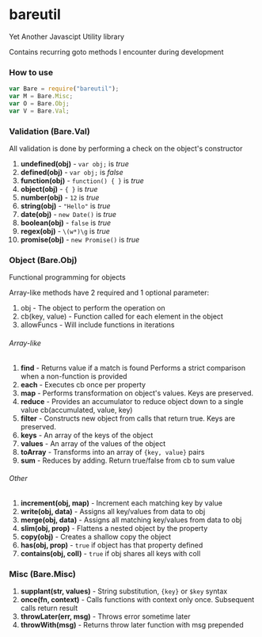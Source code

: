 # bareutil
Yet Another Javascipt Utility library

Contains recurring goto methods I encounter during development

### How to use

```javascript
var Bare = require("bareutil");
var M = Bare.Misc;
var O = Bare.Obj;
var V = Bare.Val;
```

### Validation (Bare.Val)

All validation is done by performing a check on the object's constructor

 1. **undefined(obj)** - `var obj;` is *true*
 2. **defined(obj)** - `var obj;` is *false*
 3. **function(obj)** - `function() { }` is *true*
 4. **object(obj)** - `{ }` is *true*
 5. **number(obj)** - `12` is *true*
 6. **string(obj)** - `"Hello"` is *true*
 7. **date(obj)** - `new Date()` is *true*
 8. **boolean(obj)** - `false` is *true*
 9. **regex(obj)** - `\(w*)\g` is *true*
 10. **promise(obj)** - `new Promise()` is *true*

### Object (Bare.Obj)

Functional programming for objects

Array-like methods have 2 required and 1 optional parameter:
 1. obj - The object to perform the operation on
 2. cb(key, value) - Function called for each element in the object
 3. allowFuncs - Will include functions in iterations

###### Array-like

 1. **find** - Returns value if a match is found
    Performs a strict comparison when a non-function is provided
 2. **each** - Executes cb once per property
 3. **map** - Performs transformation on object's values. Keys are preserved.
 4. **reduce** - Provides an accumulator to reduce object down to a single value
	cb(accumulated, value, key)
 5. **filter** - Constructs new object from calls that return true. Keys are preserved.
 6. **keys** - An array of the keys of the object
 7. **values** - An array of the values of the object
 8. **toArray** - Transforms into an array of `{key, value}` pairs
 9. **sum** - Reduces by adding. Return true/false from cb to sum value

###### Other

 1. **increment(obj, map)** - Increment each matching key by value
 2. **write(obj, data)** - Assigns all key/values from data to obj
 3. **merge(obj, data)** - Assigns all matching key/values from data to obj
 4. **slim(obj, prop)** - Flattens a nested object by the property
 5. **copy(obj)** - Creates a shallow copy the object
 6. **has(obj, prop)** - `true` if object has that property defined
 7. **contains(obj, coll)** - `true` if obj shares all keys with coll

### Misc (Bare.Misc)

 1. **supplant(str, values)** - String substitution, `{key}` or `$key` syntax
 2. **once(fn, context)** - Calls functions with context only once. Subsequent calls return result
 3. **throwLater(err, msg)** - Throws error sometime later
 4. **throwWith(msg)** - Returns throw later function with msg prepended
